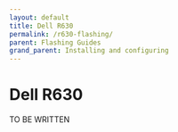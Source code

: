 ```yaml
---
layout: default
title: Dell R630
permalink: /r630-flashing/
parent: Flashing Guides
grand_parent: Installing and configuring
---
```


Dell R630
===

TO BE WRITTEN
